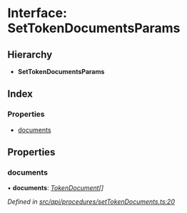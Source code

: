 # Interface: SetTokenDocumentsParams

## Hierarchy

* **SetTokenDocumentsParams**

## Index

### Properties

* [documents](api_procedures.settokendocumentsparams.md#documents)

## Properties

###  documents

• **documents**: *[TokenDocument](types.tokendocument.md)[]*

*Defined in [src/api/procedures/setTokenDocuments.ts:20](https://github.com/PolymathNetwork/polymesh-sdk/blob/d7c2770/src/api/procedures/setTokenDocuments.ts#L20)*
